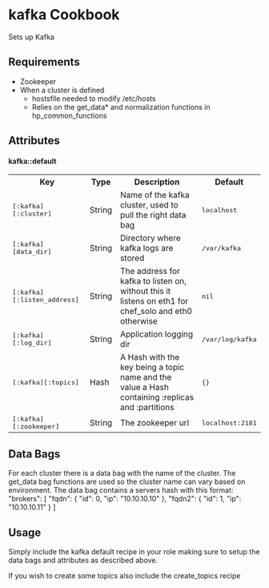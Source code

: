 kafka Cookbook
==============
Sets up Kafka

Requirements
------------
- Zookeeper
- When a cluster is defined
  - hostsfile needed to modify /etc/hosts
  - Relies on the get_data* and normalization functions in hp_common_functions

Attributes
----------

#### kafka::default
<table>
  <tr>
    <th>Key</th>
    <th>Type</th>
    <th>Description</th>
    <th>Default</th>
  </tr>
  <tr>
    <td><tt>[:kafka][:cluster]</tt></td>
    <td>String</td>
    <td>Name of the kafka cluster, used to pull the right data bag</td>
    <td><tt>localhost</tt></td>
  </tr>
  <tr>
    <td><tt>[:kafka][data_dir]</tt></td>
    <td>String</td>
    <td>Directory where kafka logs are stored</td>
    <td><tt>/var/kafka</tt></td>
  </tr>
  <tr>
    <td><tt>[:kafka][:listen_address]</tt></td>
    <td>String</td>
    <td>The address for kafka to listen on, without this it listens on eth1 for chef_solo and eth0 otherwise</td>
    <td><tt>nil</tt></td>
  </tr>
  <tr>
    <td><tt>[:kafka][:log_dir]</tt></td>
    <td>String</td>
    <td>Application logging dir</td>
    <td><tt>/var/log/kafka</tt></td>
  </tr>
  <tr>
    <td><tt>[:kafka][:topics]</tt></td>
    <td>Hash</td>
    <td>A Hash with the key being a topic name and the value a Hash containing :replicas and :partitions</td>
    <td><tt>{}</tt></td>
  </tr>
  <tr>
    <td><tt>[:kafka][:zookeeper]</tt></td>
    <td>String</td>
    <td>The zookeeper url</td>
    <td><tt>localhost:2181</tt></td>
  </tr>
</table>

Data Bags
-----
For each cluster there is a data bag with the name of the cluster. The get_data bag functions are used so the cluster name
can vary based on environment. The data bag contains a servers hash with this format:
  "brokers": [
    "fqdn": { "id": 0, "ip": "10.10.10.10" },
    "fqdn2": { "id": 1, "ip": "10.10.10.11" }
  ]

Usage
-----
Simply include the kafka default recipe in your role making sure to setup the data bags and attributes as described above.

If you wish to create some topics also include the create_topics recipe
